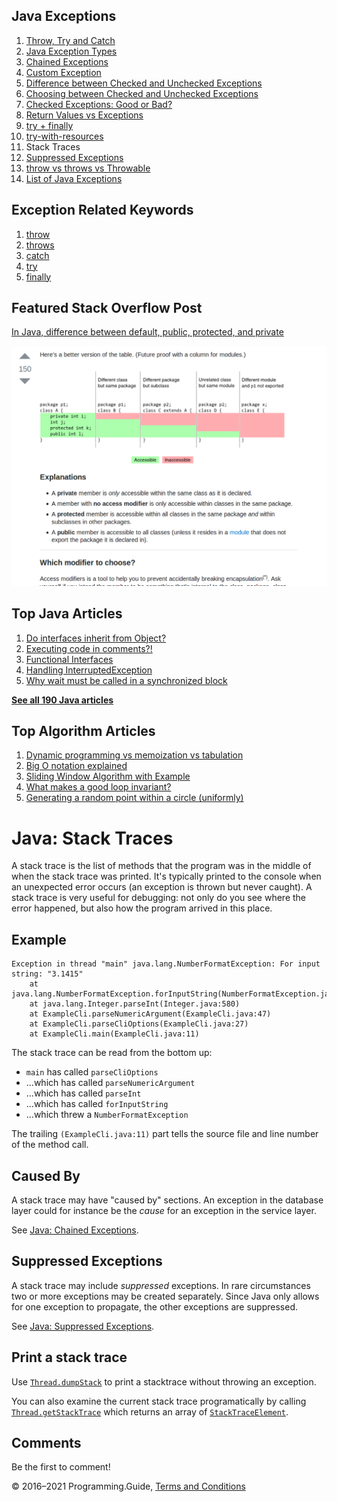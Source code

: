 <span class="underline"></span>

<span class="underline"></span>

## Java Exceptions

1.  [Throw, Try and Catch](exceptions-throw-try-catch.html)
2.  [Java Exception Types](exception-types.html)
3.  [Chained Exceptions](chained-exceptions.html)
4.  [Custom Exception](custom-exception.html)
5.  [Difference between Checked and Unchecked Exceptions](difference-between-checked-and-unchecked-exceptions.html)
6.  [Choosing between Checked and Unchecked Exceptions](choosing-between-checked-and-unchecked-exceptions.html)
7.  [Checked Exceptions: Good or Bad?](checked-exceptions-good-or-bad.html)
8.  [Return Values vs Exceptions](return-values-vs-exceptions.html)
9.  [try + finally](try-finally.html)
10. [try-with-resources](try-with-resources.html)
11. Stack Traces
12. [Suppressed Exceptions](suppressed-exceptions.html)
13. [throw vs throws vs Throwable](throw-vs-throws-vs-throwable.html)
14. [List of Java Exceptions](list-of-java-exceptions.html)

## Exception Related Keywords

1.  [throw](throw.html)
2.  [throws](throws.html)
3.  [catch](catch.html)
4.  [try](try.html)
5.  [finally](finally.html)

## Featured Stack Overflow Post

[In Java, difference between default, public, protected, and private](https://stackoverflow.com/a/33627846/276052)

[<img src="../images/so-featured-33627846.png" alt="StackOverflow screenshot thumbnail" class="screenshot" />](https://stackoverflow.com/a/33627846/276052)

<span class="underline"></span>

## Top Java Articles

1.  [Do interfaces inherit from Object?](do-interfaces-inherit-from-object.html)
2.  [Executing code in comments?!](executing-code-in-comments.html)
3.  [Functional Interfaces](functional-interfaces.html)
4.  [Handling InterruptedException](handling-interrupted-exceptions.html)
5.  [Why wait must be called in a synchronized block](why-wait-must-be-in-synchronized.html)

[**See all 190 Java articles**](index.html)

## Top Algorithm Articles

1.  [Dynamic programming vs memoization vs tabulation](../dynamic-programming-vs-memoization-vs-tabulation.html)
2.  [Big O notation explained](../big-o-notation-explained.html)
3.  [Sliding Window Algorithm with Example](../sliding-window-example.html)
4.  [What makes a good loop invariant?](../what-makes-a-good-loop-invariant.html)
5.  [Generating a random point within a circle (uniformly)](../random-point-within-circle.html)

# Java: Stack Traces

A stack trace is the list of methods that the program was in the middle of when the stack trace was printed. It's typically printed to the console when an unexpected error occurs (an exception is thrown but never caught). A stack trace is very useful for debugging: not only do you see where the error happened, but also how the program arrived in this place.

## Example

    Exception in thread "main" java.lang.NumberFormatException: For input string: "3.1415"
        at java.lang.NumberFormatException.forInputString(NumberFormatException.java:65)
        at java.lang.Integer.parseInt(Integer.java:580)
        at ExampleCli.parseNumericArgument(ExampleCli.java:47)
        at ExampleCli.parseCliOptions(ExampleCli.java:27)
        at ExampleCli.main(ExampleCli.java:11)

The stack trace can be read from the bottom up:

- `main` has called `parseCliOptions`
- ...which has called `parseNumericArgument`
- ...which has called `parseInt`
- ...which has called `forInputString`
- ...which threw a `NumberFormatException`

The trailing `(ExampleCli.java:11)` part tells the source file and line number of the method call.

## Caused By

A stack trace may have "caused by" sections. An exception in the database layer could for instance be the _cause_ for an exception in the service layer.

See [Java: Chained Exceptions](chained-exceptions.html).

## Suppressed Exceptions

A stack trace may include _suppressed_ exceptions. In rare circumstances two or more exceptions may be created separately. Since Java only allows for one exception to propagate, the other exceptions are suppressed.

See [Java: Suppressed Exceptions](suppressed-exceptions.html).

## Print a stack trace

Use [`Thread.dumpStack`](https://docs.oracle.com/javase/8/docs/api/java/lang/Thread.html#dumpStack--) to print a stacktrace without throwing an exception.

You can also examine the current stack trace programatically by calling [`Thread.getStackTrace`](https://docs.oracle.com/javase/8/docs/api/java/lang/Thread.html#getStackTrace--) which returns an array of [`StackTraceElement`](https://docs.oracle.com/javase/8/docs/api/java/lang/StackTraceElement.html).

## Comments

Be the first to comment!

© 2016–2021 Programming.Guide, [Terms and Conditions](../terms-and-conditions.html)
